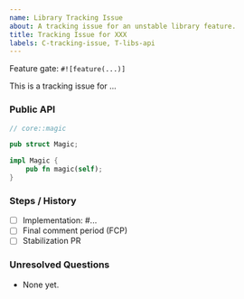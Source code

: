```yaml
---
name: Library Tracking Issue
about: A tracking issue for an unstable library feature.
title: Tracking Issue for XXX
labels: C-tracking-issue, T-libs-api
---
```

<!--
Thank you for creating a tracking issue!

Tracking issues are for tracking a feature from implementation to stabilization.

Make sure to include the relevant RFC for the feature if it has one.

If the new feature is small, it may be fine to skip the RFC process. In that
case, you can use use `issue = "none"` in your initial implementation PR. The
reviewer will ask you to open a tracking issue if they agree your feature can be
added without an RFC.
-->

Feature gate: `#![feature(...)]`

This is a tracking issue for ...

<!--
Include a short description of the feature.
-->

### Public API

<!--
For most library features, it'd be useful to include a summarized version of the public API.
(E.g. just the public function signatures without their doc comments or implementation.)
-->

```rust
// core::magic

pub struct Magic;

impl Magic {
    pub fn magic(self);
}
```

### Steps / History

<!--
For larger features, more steps might be involved.
If the feature is changed later, please add those PRs here as well.
-->

- [ ] Implementation: #...
- [ ] Final comment period (FCP)
- [ ] Stabilization PR

<!--
Once the feature has gone through a few release cycles and there are no
unresolved questions left, the feature might be ready for stabilization.

If this feature didn't go through the RFC process, a final comment period
(FCP) is always needed before stabilization. This works as follows:

A library API team member can kick off the stabilization process, at which point
the rfcbot will ask all the team members to verify they agree with
stabilization. Once enough members agree and there are no concerns, the final
comment period begins: this issue will be marked as such and will be listed
in the next This Week in Rust newsletter. If no blocking concerns are raised in
that period of 10 days, a stabilzation PR can be opened by anyone.
-->

### Unresolved Questions

<!--
Include any open questions that need to be answered before the feature can be
stabilised. If multiple (unrelated) big questions come up, it can be a good idea
to open a separate issue for each, to make it easier to keep track of the
discussions.

It's useful to link any relevant discussions and conclusions (whether on GitHub,
Zulip, or the internals forum) here.
-->

- None yet.
